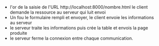 - l'or de la saisie de l'URL http://localhost:8000/nombre.html le client demande la ressource au serveur qui luit envoi
- Un fou le formulaire rempli et envoyer, le client envoie les informations au serveur
- le serveur traite les informations puis crée la table et envois la page produite
- le serveur ferme la connexion entre chaque communication.